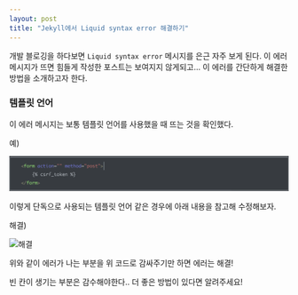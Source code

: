 ```yaml
---
layout: post
title: "Jekyll에서 Liquid syntax error 해결하기"
---
```


개발 블로깅을 하다보면 `Liquid syntax error` 메시지를 은근 자주 보게 된다. 이 에러 메시지가 뜨면 힘들게 작성한 포스트는 보여지지 않게되고… 이 에러를 간단하게 해결한 방법을 소개하고자 한다. 

### 템플릿 언어

이 에러 메시지는 보통 템플릿 언어를 사용했을 때 뜨는 것을 확인했다.

예)

![예](liquid_syntax_error_1.png)

이렇게 단독으로 사용되는 템플릿 언어 같은 경우에 아래 내용을 참고해 수정해보자.

해결)

![해결](/Users/bookpark/Fastcampus/blog/img/liquid_syntax_error_2.png)

위와 같이 에러가 나는 부분을 위 코드로 감싸주기만 하면 에러는 해결!

빈 칸이 생기는 부분은 감수해야한다.. 더 좋은 방법이 있다면 알려주세요!